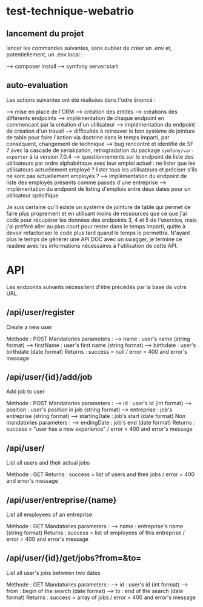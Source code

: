 # test-technique-webatrio

## lancement du projet

lancer les commandes suivantes, sans oublier de créer un .env et, potentiellement, un .env.local : 

--> composer install
--> symfony server:start

## auto-evaluation

Les actions suivantes ont été réalisées dans l'odre énoncé :

--> mise en place de l'ORM
--> création des entités
--> créations des différents endpoints
--> implémentation de chaque endpoint en commencant par la création d'un utilisateur
--> implémentation du endpoint de création d'un travail
--> difficultés à retrouver le bon système de jointure de table pour faire l'action via doctrine dans le temps imparti, par conséquent, changement de technique
--> bug rencontré et identifié de SF 7 avec la cascade de serialization, retrogradation du package `symfony/var-exporter` à la version 7.0.4
--> questionnements sur le endpoint de liste des utilisateurs par ordre alphabétique avec leur emploi actuel : ne lister que les utilisateurs actuellement employé ? lister tous les utilisateurs et préciser s'ils ne sont pas actuellement employés ?
--> implémentation du endpoint de liste des employés présents comme passés d'une entreprise
--> implémentation du endpoint de listing d'emplois entre deux dates pour un utilisateur spécifique

Je suis certaine qu'il existe un système de jointure de table qui permet de faire plus proprement et en utilisant moins de ressources que ce que j'ai codé pour récupérer les données des endpoints 3, 4 et 5 de l'exercice, mais j'ai préféré aller au plus court pour rester dans le temps imparti, quitte à devoir refactoriser le code plus tard quand le temps le permettra.
N'ayant plus le temps de générer une API DOC avec un swagger, je termine ce readme avec les informations nécessaires à l'utilisation de cette API.


# API

Les endpoints suivants nécessitent d'être précédés par la base de votre URL.

## /api/user/register

Create a new user

Méthode : POST
Mandatories parameters : 
--> name : user's name (string format)
--> firstName : user's first name (string format)
--> birthdate : user's birthdate (date format)
Returns : success = null / error = 400 and error's message

## /api/user/{id}/add/job

Add job to user

Méthode : POST
Mandatories parameters : 
--> id : user's id (int format)
--> position : user's position in job (string format)
--> entreprise : job's entreprise (string format)
--> startingDate : job's start (date format)
Non mandatories parameters : 
--> endingDate : job's end (date format)
Returns : success = "user has a new experience" / error = 400 and error's message

## /api/user/

List all users and their actual jobs

Méthode : GET
Returns : success = list of users and their jobs / error = 400 and error's message

## /api/user/entreprise/{name}

List all employees of an entreprise

Méthode : GET
Mandatories parameters : 
--> name : entreprise's name (string format)
Returns : success = list of employees of this entreprise / error = 400 and error's message

## /api/user/{id}/get/jobs?from=&to=

List all user's jobs between two dates

Méthode : GET
Mandatories parameters : 
--> id : user's id (int format)
--> from : begin of the search (date format)
--> to : end of the search (date format)
Returns : success = array of jobs / error = 400 and error's message